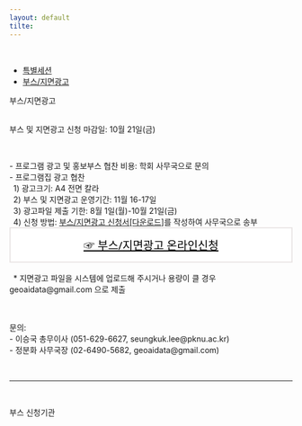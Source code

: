 ```yaml
---
layout: default
tilte:
---
```


<style>
  .customTable1 tr th {
    width: 30%;
  }

  .customTable2 tr td:nth-child(1) {
    width: 30%
  }
  .customTable2 tr td:nth-child(2) {
    width: 35%
  }
  .customTable2 tr td:nth-child(3) {
    width: 35%
  }

.button {
    display: block;
    background-color: white;
    border: 1px solid;
    border-width: 2px;
    border-color: #eae5e5;
    color: black;
    text-align: center;
    padding: 15px 20px;
    font-family: 'Noto Sans','맑은 고딕','Malgun Gothic',Arial,Helvetica,sans-serif,Lucida,'Grande','Microsoft YaHei','Hiragino Sans GB', 'SimSun', 'Meiryo';
    font-size: 20px;
}

  }
</style>

<br>
<div class="gaybar__container">
  <ul>
    <li><a href="../특별세션"> 특별세션 </a></li>
    <li><a href="../부스및지면광고"> 부스/지면광고 </a></li>
  </ul>
</div>

<div class="gayheader">
  <span>부스/지면광고</span>
  <div></div>
</div>

<br>

<p>
부스 및 지면광고 신청 마감일: 10월 21일(금)
</p>

<br>

<p>
- 프로그램 광고 및 홍보부스 협찬 비용: 학회 사무국으로 문의<br>
- 프로그램집 광고 협찬<br>
&ensp;1) 광고크기: A4 전면 칼라<br>
&ensp;2) 부스 및 지면광고 운영기간: 11월 16-17일<br>
&ensp;3) 광고파일 제출 기한: 8월 1일(월)-10월 21일(금)<br>
&ensp;4) 신청 방법: <a href="../file/부스_지면광고_신청서.hwp">부스/지면광고 신청서[다운로드]</a>를 작성하여 사무국으로 송부<br>
<a href="https://www.google.com" class="button">☞ 부스/지면광고 온라인신청</a><br>
&ensp;* 지면광고 파일을 시스템에 업로드해 주시거나 용량이 클 경우 geoaidata@gmail.com 으로 제출<br>

<br>
<br>
<p class="h6">
문의:<br>
- 이승국 총무이사 (051-629-6627, seungkuk.lee@pknu.ac.kr)<br>
- 정분화 사무국장 (02-6490-5682, geoaidata@gmail.com)<br>
</p>
<br>




<hr>
<br>

<p class="h4">
부스 신청기관
</p>